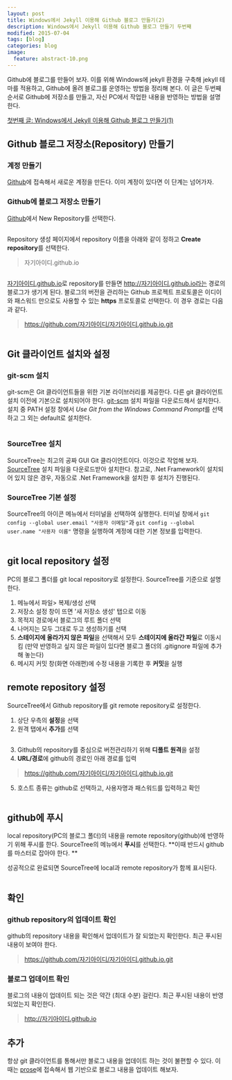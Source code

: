 ```yaml
---
layout: post
title: Windows에서 Jekyll 이용해 Github 블로그 만들기(2)
description: Windows에서 Jekyll 이용해 Github 블로그 만들기 두번째 
modified: 2015-07-04
tags: [blog]
categories: blog
image:
  feature: abstract-10.png
---
```

Github에 블로그를 만들어 보자. 이를 위해 Windows에 jekyll 환경을 구축해 jekyll 테마를 적용하고, Github에 올려 블로그를 운영하는 방법을 정리해 본다. 이 글은 두번째 순서로 Github에 저장소를 만들고, 자신 PC에서 작업한 내용을 반영하는 방법을 설명한다. 

[첫번째 글: Windows에서 Jekyll 이용해 Github 블로그 만들기(1)](http://dakoo.github.io/blog/how-to-use-jekyll-on-github-1/)

## Github 블로그 저장소(Repository) 만들기

### 계정 만들기 
[Github](www.github.com)에 접속해서 새로운 계정을 만든다. 이미 계정이 있다면 이 단계는 넘어가자.

### Github에 블로그 저장소 만들기 
[Github](www.github.com)에서 New Repository를 선택한다. 

<figure>
	<img src="/images/github_new_repository.PNG" alt="">
</figure>

Repository 생성 페이지에서 repository 이름을 아래와 같이 정하고 **Create repository**를 선택한다. 
 
>자기아이디.github.io 

<figure>
	<img src="/images/github_new_repository2.jpg" alt="">
</figure>

<u>자기아이디.github.io</u>로 repository를 만들면 http://자기아이디.github.io라는 경로의 블로그가 생기게 된다. 블로그의 버전을 관리하는 Github 프로젝트 프로토콜은 이디이와 패스워드 만으로도 사용할 수 있는 **https** 프로토콜로 선택한다. 이 경우 경로는 다음과 같다. 

>https://github.com/자기아이디/자기아이디.github.io.git
    
<figure>
	<img src="/images/github_new_repository3.PNG" alt="">
</figure>


## Git 클라이언트 설치와 설정

### git-scm 설치

git-scm은 Git 클라이언트들을 위한 기본 라이브러리를 제공한다. 다른 git 클라이언트 설치 이전에 기본으로 설치되어야 한다. [git-scm](https://git-scm.com/downloads) 설치 파일을 다운로드해서 설치한다. 설치 중 PATH 설정 창에서 *Use Git from the Windows Command Prompt*를 선택하고 그 외는 default로 설치한다. 

<figure>
	<img src="/images/git-scm.PNG" alt="">
</figure>


### SourceTree 설치

SourceTree는 최고의 공짜 GUI Git 클라이언트이다. 이것으로 작업해 보자. 
[SourceTree](https://www.sourcetreeapp.com/download/) 설치 파일을 다운로드받아 설치한다. 참고로, .Net Framework이 설치되어 있지 않은 경우, 자동으로 .Net Framework을 설치한 후 설치가 진행된다. 

### SourceTree 기본 설정

SourceTree의 아이콘 메뉴에서 터미널을 선택하여 실행한다. 터미널 창에서 `git config --global user.email "사용자 이메일"`과 `git config --global user.name "사용자 이름"` 명령을 실행하여  계정에 대한 기본 정보를 입력한다. 

<figure>
	<img src="/images/sourcetree-account.PNG" alt="">
</figure>

## git local repository 설정

PC의 블로그 폴더를 git local repository로 설정한다. SourceTree를 기준으로 설명한다. 

1. 메뉴에서 파일> 복제/생성 선택  
2. 저장소 설정 창이 뜨면 '새 저장소 생성' 탭으로 이동
3. 목적지 경로에서 블로그의 루트 폴더 선택
4. 나머지는 모두 그대로 두고 생성하기를 선택
5. **스테이지에 올라가지 않은 파일**을 선택해서 모두 **스테이지에 올라간 파일**로 이동시킴 (만약 반영하고 싶지 않은 파일이 있다면 블로그 폴더의 .gitignore 파일에 추가해 놓는다)
6. 메시지 커밋 창(화면 아래편)에 수정 내용을 기록한 후 **커밋**을 실행
 
## remote repository 설정

SourceTree에서 Github repository를 git remote repository로 설정한다.

1. 상단 우측의 **설정**을 선택 
2. 원격 탭에서 **추가**를 선택

<figure>
	<img src="/images/sourcetree-remoterepository.PNG" alt="">
</figure>

3. Github의 repository를 중심으로 버전관리하기 위해 **디폴트 원격**을 설정
4. **URL/경로**에 github의 경로인 아래 경로를 입력

>https://github.com/자기아이디/자기아이디.github.io.git

5. 호스트 종류는 github로 선택하고, 사용자명과 패스워드를 입력하고 확인

<figure>
	<img src="/images/sourcetree-remoterepository2.PNG" alt="">
</figure>

## github에 푸시
local repository(PC의 블로그 폴더)의 내용을 remote repository(github)에 반영하기 위해 푸시를 한다. SourceTree의 메뉴에서 **푸시**를 선택한다. **이때 반드시 github를 마스터로 잡아야 한다. **

성공적으로 완료되면 SourceTree에 local과 remote repository가 함께 표시된다. 

<figure>
	<img src="/images/sourcetree-remoterepository3.PNG" alt="">
</figure>

## 확인

### github repository의 업데이트 확인
github의 repository 내용을 확인해서 업데이트가 잘 되었는지 확인한다. 최근 푸시된 내용이 보여야 한다. 

>https://github.com/자기아이디/자기아이디.github.io.git

### 블로그 업데이트 확인
블로그의 내용이 업데이트 되는 것은 약간 (최대 수분) 걸린다. 최근 푸시된 내용이 반영되었는지 확인한다. 

>http://자기아이디.github.io

## 추가
항상 git 클라이언트를 통해서만 블로그 내용을 업데이트 하는 것이 불편할 수 있다. 이때는 [prose](http://prose.io)에 접속해서 웹 기반으로 블로그 내용을 업데이트 해보자.

